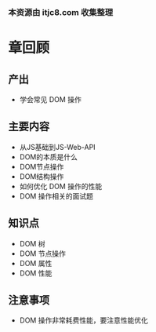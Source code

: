 ### 本资源由 itjc8.com 收集整理
# 章回顾

## 产出

- 学会常见 DOM 操作

## 主要内容

- 从JS基础到JS-Web-API
- DOM的本质是什么
- DOM节点操作
- DOM结构操作
- 如何优化 DOM 操作的性能
- DOM 操作相关的面试题

## 知识点

- DOM 树
- DOM 节点操作
- DOM 属性
- DOM 性能

## 注意事项

- DOM 操作非常耗费性能，要注意性能优化
